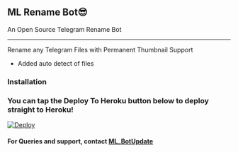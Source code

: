 ## ML Rename Bot😎

An Open Source Telegram Rename Bot

---
Rename any Telegram Files with Permanent Thumbnail Support

* Added auto detect of files


### Installation


### You can tap the Deploy To Heroku button below to deploy straight to Heroku!
[![Deploy](https://www.herokucdn.com/deploy/button.svg)](https://heroku.com/deploy?template=https://github.com/Thor-Ragnarok/ML-Renamer)


#### For Queries and support, contact [ML_BotUpdate](https://telegram.dog/ML_BotUpdates)
